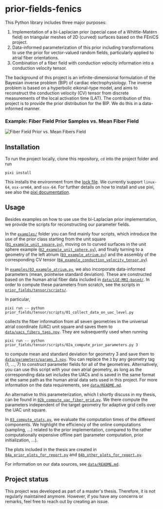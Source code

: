 # prior-fields-fenics

This Python library includes three major purposes:

1. Implementation of a bi-Laplacian prior (special case of a Whittle-Matérn field) on triangular meshes of 2D (curved) surfaces based on the FEniCS project.
2. Data-informed parameterization of this prior including transformations to use the prior for vector-valued random fields, particularly applied to atrial fiber orientations.
3. Combination of a fiber field with conduction velocity information into a conduction velocity tensor.

The background of this project is an infinite-dimensional formulation of the Bayesian inverse problem (BIP) of cardiac electrophysiology. The inverse problem is based on a hyperbolic eikonal-type model, and aims to reconstruct the conduction velocity (CV) tensor from discrete measurements of the local activation time (LAT). The contribution of this project is to provide the prior distribution for the BIP. We do this in a data-informed manner.


### Example: Fiber Field Prior Samples vs. Mean Fiber Field
![Fiber Field Prior vs. Mean Fibers Field](./figures/vector_fields/samples_vs_mean_visualization.gif)


## Installation

To run the project locally, clone this repository, `cd` into the project folder and run

```console
pixi install
```
This installs the environment from the [lock file](./pixi.lock). We currently support `linux-64`, `osx-arm64`, and `osx-64`. For further details on how to install and use pixi, see also the [pixi documentation](https://pixi.sh/latest/).

## Usage
Besides examples on how to use use the bi-Laplacian prior implementation, we provide the scripts for reconstructing our parameter fields.

In the [`examples/`](./examples/) folder you can find mainly four scripts, which introduce the use of the prior class starting from the unit square ([`01_example_unit_square.py`](./examples/01_example_unit_square.py)), moving on to curved surfaces in the unit sphere example ([`02_example_unit_sphere.py`](./examples/02_example_unit_sphere.py)), and finally turning to a geometry of the left atrium ([`03_example_atrium.py`](./examples/03_example_atrium.py)) and the assembly of the corresponding CV tensor ([`04_example_conduction_velocity_tensor.py`](./examples/04_example_conduction_velocity_tensor.py)).

In [`examples/03_example_atrium.py`](./examples/03_example_atrium.py), we also incorporate data-informed parameters (mean, pointwise standard deviation). These are constructed based on the human atrial fiber data included in [`data/LGE-MRI-based/`](./data/LGE-MRI-based/). In order to compute these parameters from scratch, see the scripts in [`prior_fields/tensor/scripts/`](./prior_fields/tensor/scripts/).

In particular,
```console
pixi run -- python prior_fields/tensor/scripts/01_collect_data_on_uac_level.py 
```
collects the fiber information from all seven geometries in the universal atrial coordinate (UAC) unit square and saves them to [`data/uacs_fibers_tags.npy`](./data/uacs_fibers_tags.npy). They are subsequently used when running
```console
pixi run -- python prior_fields/tensor/scripts/02a_compute_prior_parameters.py 3
```
to compute mean and standard deviation for geometry 3 and save them to [`data/parameters/params_3.npy`](./data/parameters/params_3.npy). You can replace the `3` by any geometry tag (1, ..., 7) to construct parameter fields for all of the geometries. Alternatively, you can use this script with your own atrial geometry, as long as the corresponding data set includes the UACs and is saved in the same format at the same path as the human atrial data sets used in this project. For more information on the data requirements, see [`data/README.md`](./data/README.md).

An alternative to this parameterization, which I shortly discuss in my thesis, can be found in [`02b_compute_uac_fiber_grid.py`](./prior_fields/tensor/scripts/02b_compute_uac_fiber_grid.py). We there compute the parameters independent of the target geometry for adaptive grid cells over the UAC unit square.

In [`03_compute_stats.py`](./prior_fields/tensor/scripts/03_compute_stats.py), we evaluate the computation times of the different components. We highlight the efficiency of the online computations (sampling, ...) related to the prior implementation, compared to the rather computationally expensive offline part (parameter computation, prior initialization, ...).

The plots included in the thesis are created in [`04a_prior_plots_for_report.py`](./prior_fields/tensor/scripts/04a_prior_plots_for_report.py) and [`04b_other_plots_for_report.py`](./prior_fields/tensor/scripts/04b_other_plots_for_report.py).

For information on our data sources, see [`data/README.md`](./data/README.md).

## Project status
This project was developed as part of a master's thesis. Therefore, it is not regularly maintained anymore. However, if you have any concerns or remarks, feel free to reach out by creating an issue.
